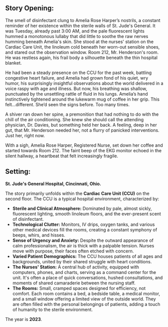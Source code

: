 ## Story Opening:

The smell of disinfectant clung to Amelia Rose Harper’s nostrils, a constant reminder of her existence within the sterile walls of St. Jude's General. It was Tuesday, already past 3:00 AM, and the pale fluorescent lights hummed a monotonous lullaby that did little to soothe the raw nerves humming beneath Amelia's skin. She stood at the nurses' station on the Cardiac Care Unit, the linoleum cold beneath her worn-out sensible shoes, and stared out the observation window. Room 212, Mr. Henderson's room. He was restless again, his frail body a silhouette beneath the thin hospital blanket.

He had been a steady presence on the CCU for the past week, battling congestive heart failure, and Amelia had grown fond of his quiet, wry humor, his surprisingly insightful observations about the world delivered in a voice raspy with age and illness. But now, his breathing was shallow, punctuated by the unsettling rattle of fluid in his lungs. Amelia’s hand instinctively tightened around the lukewarm mug of coffee in her grip. This felt…different. She’d seen the signs before. Too many times.

A shiver ran down her spine, a premonition that had nothing to do with the chill of the air conditioning. She knew she should call the attending physician, Dr. Davies, but something held her back. A feeling, deep in her gut, that Mr. Henderson needed her, not a flurry of panicked interventions. Just her, right now.

With a sigh, Amelia Rose Harper, Registered Nurse, set down her coffee and started towards Room 212. The faint beep of the EKG monitor echoed in the silent hallway, a heartbeat that felt increasingly fragile.
## Setting:

**St. Jude's General Hospital, Cincinnati, Ohio.**

The story primarily unfolds within the **Cardiac Care Unit (CCU)** on the second floor. The CCU is a typical hospital environment, characterized by:

*   **Sterile and Clinical Atmosphere:** Dominated by pale, almost sickly, fluorescent lighting, smooth linoleum floors, and the ever-present scent of disinfectant.
*   **Technological Clutter:** Monitors, IV drips, oxygen tanks, and various other medical devices fill the rooms, creating a constant symphony of beeps, whirs, and hisses.
*   **Sense of Urgency and Anxiety:** Despite the outward appearance of calm professionalism, the air is thick with a palpable tension. Nurses move with purpose, their faces often etched with concern.
*   **Varied Patient Demographics:** The CCU houses patients of all ages and backgrounds, united by their shared struggle with heart conditions.
*   **The Nurses' Station:** A central hub of activity, equipped with computers, phones, and charts, serving as a command center for the unit. It's often a place of quick conversations, hushed consultations, and moments of shared camaraderie between the nursing staff.
*   **The Rooms:** Small, cramped spaces designed for efficiency, not comfort. Each room contains a bed, a bedside table, a medical monitor, and a small window offering a limited view of the outside world. They are often filled with the personal belongings of patients, adding a touch of humanity to the sterile environment.

The year is **2023**.
